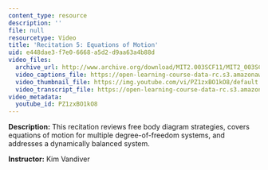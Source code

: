 ```yaml
---
content_type: resource
description: ''
file: null
resourcetype: Video
title: 'Recitation 5: Equations of Motion'
uid: e448dae3-f7e0-6668-a5d2-d9aa63a4b88d
video_files:
  archive_url: http://www.archive.org/download/MIT2.003SCF11/MIT2_003SCF11_rec05_300k.mp4
  video_captions_file: https://open-learning-course-data-rc.s3.amazonaws.com/2-003sc-engineering-dynamics-fall-2011/dcada476639451098d3bac6af7a3c429_PZ1zxBO1kO8.vtt
  video_thumbnail_file: https://img.youtube.com/vi/PZ1zxBO1kO8/default.jpg
  video_transcript_file: https://open-learning-course-data-rc.s3.amazonaws.com/2-003sc-engineering-dynamics-fall-2011/35367e729a36b9211d4d21e4d1715085_PZ1zxBO1kO8.pdf
video_metadata:
  youtube_id: PZ1zxBO1kO8
---
```


**Description:** This recitation reviews free body diagram strategies, covers equations of motion for multiple degree-of-freedom systems, and addresses a dynamically balanced system.

**Instructor:** Kim Vandiver